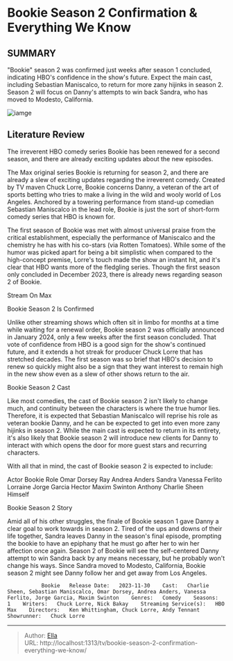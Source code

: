 # Bookie Season 2 Confirmation &amp; Everything We Know


## SUMMARY 



  &#34;Bookie&#34; season 2 was confirmed just weeks after season 1 concluded, indicating HBO&#39;s confidence in the show&#39;s future.   Expect the main cast, including Sebastian Maniscalco, to return for more zany hijinks in season 2.   Season 2 will focus on Danny&#39;s attempts to win back Sandra, who has moved to Modesto, California.  

![iamge](https://static1.srcdn.com/wordpress/wp-content/uploads/2024/01/bookie-season-1.jpg)

## Literature Review
The irreverent HBO comedy series Bookie has been renewed for a second season, and there are already exciting updates about the new episodes.




The Max original series Bookie is returning for season 2, and there are already a slew of exciting updates regarding the irreverent comedy. Created by TV maven Chuck Lorre, Bookie concerns Danny, a veteran of the art of sports betting who tries to make a living in the wild and wooly world of Los Angeles. Anchored by a towering performance from stand-up comedian Sebastian Maniscalco in the lead role, Bookie is just the sort of short-form comedy series that HBO is known for.




The first season of Bookie was met with almost universal praise from the critical establishment, especially the performance of Maniscalco and the chemistry he has with his co-stars (via Rotten Tomatoes). While some of the humor was picked apart for being a bit simplistic when compared to the high-concept premise, Lorre&#39;s touch made the show an instant hit, and it&#39;s clear that HBO wants more of the fledgling series. Though the first season only concluded in December 2023, there is already news regarding season 2 of Bookie.

Stream On Max


 Bookie Season 2 Is Confirmed 
          

Unlike other streaming shows which often sit in limbo for months at a time while waiting for a renewal order, Bookie season 2 was officially announced in January 2024, only a few weeks after the first season concluded. That vote of confidence from HBO is a good sign for the show&#39;s continued future, and it extends a hot streak for producer Chuck Lorre that has stretched decades. The first season was so brief that HBO&#39;s decision to renew so quickly might also be a sign that they want interest to remain high in the new show even as a slew of other shows return to the air.






 Bookie Season 2 Cast 
          

Like most comedies, the cast of Bookie season 2 isn&#39;t likely to change much, and continuity between the characters is where the true humor lies. Therefore, it is expected that Sebastian Maniscalco will reprise his role as veteran bookie Danny, and he can be expected to get into even more zany hijinks in season 2. While the main cast is expected to return in its entirety, it&#39;s also likely that Bookie season 2 will introduce new clients for Danny to interact with which opens the door for more guest stars and recurring characters.

With all that in mind, the cast of Bookie season 2 is expected to include:

 Actor  Bookie Role   Omar Dorsey  Ray   Andrea Anders  Sandra   Vanessa Ferlito  Lorraine   Jorge Garcia  Hector   Maxim Swinton  Anthony   Charlie Sheen  Himself   








 Bookie Season 2 Story 
          

Amid all of his other struggles, the finale of Bookie season 1 gave Danny a clear goal to work towards in season 2. Tired of the ups and downs of their life together, Sandra leaves Danny in the season&#39;s final episode, prompting the bookie to have an epiphany that he must go after her to win her affection once again. Season 2 of Bookie will see the self-centered Danny attempt to win Sandra back by any means necessary, but he probably won&#39;t change his ways. Since Sandra moved to Modesto, California, Bookie season 2 might see Danny follow her and get away from Los Angeles.

               Bookie   Release Date:   2023-11-30    Cast:   Charlie Sheen, Sebastian Maniscalco, Omar Dorsey, Andrea Anders, Vanessa Ferlito, Jorge Garcia, Maxim Swinton    Genres:   Comedy    Seasons:   1    Writers:   Chuck Lorre, Nick Bakay    Streaming Service(s):   HBO Max    Directors:   Ken Whittingham, Chuck Lorre, Andy Tennant    Showrunner:   Chuck Lorre      

---

> Author: [Ella](https://instagram.hk.cn/)  
> URL: http://localhost:1313/tv/bookie-season-2-confirmation-everything-we-know/  

